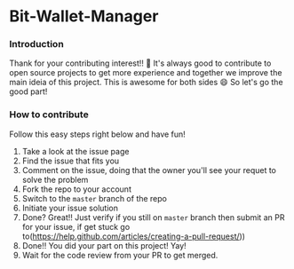 # Bit-Wallet-Manager

### Introduction
Thank for your contributing interest!! :tada:
It's always good to contribute to open source projects to get more experience and together
we improve the main ideia of this project. This is awesome for both sides :smile:
So let's go the good part!

### How to contribute

Follow this easy steps right below and have fun!

1. Take a look at the issue page
2. Find the issue that fits you
3. Comment on the issue, doing that the owner you'll see your requet to solve the problem
4. Fork the repo to your account
5. Switch to the `master` branch of the repo
6. Initiate your issue solution
7. Done? Great!! Just verify if you still on `master` branch then submit an PR for your issue, if get stuck go to(https://help.github.com/articles/creating-a-pull-request/))
8. Done!! You did your part on this project! Yay! 
9. Wait for the code review from your PR to get merged.



